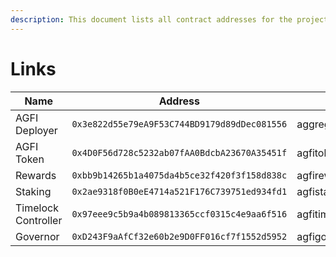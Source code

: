 ```yaml
---
description: This document lists all contract addresses for the project.
---
```


# Links

| Name                | Address                                      | ENS                   |
| ------------------- | -------------------------------------------- | --------------------- |
| AGFI Deployer       | `0x3e822d55e79eA9F53C744BD9179d89dDec081556` | aggregatedfinance.eth |
| AGFI Token          | `0x4D0F56d728c5232ab07fAA0BdcbA23670A35451f` | agfitoken.eth         |
| Rewards             | `0xbb9b14265b1a4075da4b5ce32f420f3f158d838c` | agfirewards.eth       |
| Staking             | `0x2ae9318f0B0eE4714a521F176C739751ed934fd1` | agfistaking.eth       |
| Timelock Controller | `0x97eee9c5b9a4b089813365ccf0315c4e9aa6f516` | agfitimelock.eth      |
| Governor            | `0xD243F9aAfCf32e60b2e9D0FF016cf7f1552d5952` | agfigovernor.eth      |
